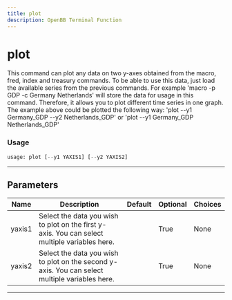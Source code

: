 ```yaml
---
title: plot
description: OpenBB Terminal Function
---
```


# plot

This command can plot any data on two y-axes obtained from the macro, fred, index and treasury commands. To be able to use this data, just load the available series from the previous commands. For example 'macro -p GDP -c Germany Netherlands' will store the data for usage in this command. Therefore, it allows you to plot different time series in one graph. The example above could be plotted the following way: 'plot --y1 Germany_GDP --y2 Netherlands_GDP' or 'plot --y1 Germany_GDP Netherlands_GDP'

### Usage

```python
usage: plot [--y1 YAXIS1] [--y2 YAXIS2]
```

---

## Parameters

| Name | Description | Default | Optional | Choices |
| ---- | ----------- | ------- | -------- | ------- |
| yaxis1 | Select the data you wish to plot on the first y-axis. You can select multiple variables here. |  | True | None |
| yaxis2 | Select the data you wish to plot on the second y-axis. You can select multiple variables here. |  | True | None |
---

